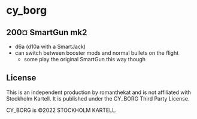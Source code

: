 # cy_borg

## 200¤ SmartGun mk2
- d6a (d10a with a SmartJack)  
- can switch between booster mods and normal bullets on the flight  
	- some play the original SmartGun this way though
	
	
	
	
	
	
## License	
This is an independent production by romanthekat and is not affiliated with Stockholm Kartell. It is published under the CY_BORG Third Party License.
	
CY_BORG is ©2022 STOCKHOLM KARTELL.